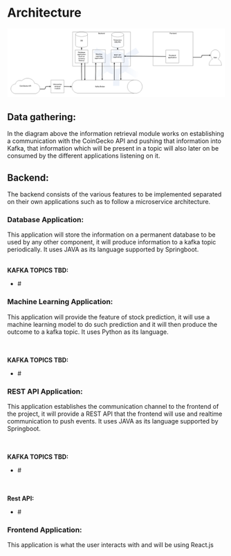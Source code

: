 <h1>Architecture</h1>

![Alt text](../images/Overview.png?raw=true "Architecture")

<h2>Data gathering:</h2>

In the diagram above the information retrieval module works on establishing a communication with the CoinGecko API and pushing that information into Kafka, that information which
will be present in a topic will also later on be consumed by the different applications listening on it.

<h2>Backend:</h2>

The backend consists of the various features to be implemented separated on their own applications such as to follow a microservice architecture.

<h3>Database Application:</h3>
This application will store the information on a permanent database to be used by any other component, it will produce information to a kafka topic periodically.
It uses JAVA as its language supported by Springboot.
<br/><br/>

  <strong>KAFKA TOPICS TBD:</strong>
  
  <ul>
    <li>#</li>
  </ul>
  
<h3>Machine Learning Application:</h3>
This application will provide the feature of stock prediction, it will use a machine learning model to do such prediction and it will then produce the outcome to a kafka topic.
It uses Python as its language.

  <br/><br/>
  <strong>KAFKA TOPICS TBD:</strong>
  
  <ul>
    <li>#</li>
  </ul>
  
  <h3>REST API Application:</h3>
 This application establishes the communication channel to the frontend of the project, it will provide a REST API that the frontend will use and realtime communication to
 push events.
 It uses JAVA as its language supported by Springboot.

<br/><br/>
  <strong>KAFKA TOPICS TBD:</strong>
  
  <ul>
    <li>#</li>
  </ul>
  
  <br/><br/>
  <strong>Rest API:</strong>
  
  <ul>
    <li>#</li>
  </ul>
  
   <h3>Frontend Application:</h3>
   
   This application is what the user interacts with and will be using React.js
